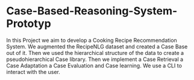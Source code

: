 # Case-Based-Reasoning-System-Prototyp
In this Project we aim to develop a Cooking Recipe Recommendation System. We augmented the RecipeNLG dataset and created a Case Base out of it. Then we used the hierarchical structure of the data to create a pseudohierarchical Case library. Then we implement a Case Retrieval a Case Adaptation a Case Evaluation and Case learning. We use a CLI to interact with the user.